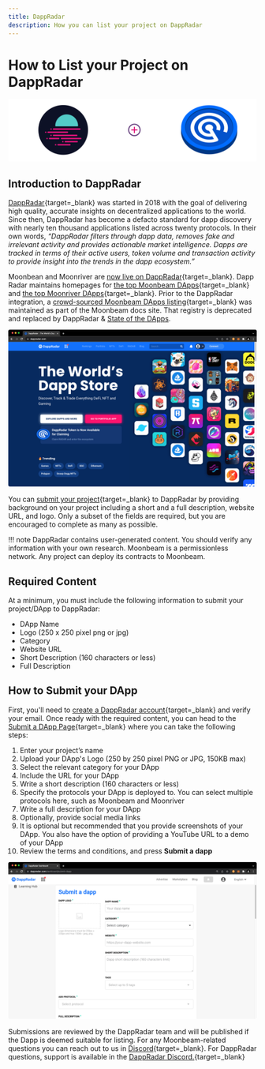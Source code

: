 ```yaml
---
title: DappRadar 
description: How you can list your project on DappRadar
---
```


# How to List your Project on DappRadar
 
![Template banner image](/images/learn/dapps-list/dapp-radar/dapp-radar-banner.png)

## Introduction to DappRadar

[DappRadar](https://dappradar.com/){target=_blank} was started in 2018 with the goal of delivering high quality, accurate insights on decentralized applications to the world. Since then, DappRadar has become a defacto standard for dapp discovery with nearly ten thousand applications listed across twenty protocols. In their own words, *“DappRadar filters through dapp data, removes fake and irrelevant activity and provides actionable market intelligence. Dapps are tracked in terms of their active users, token volume and transaction activity to provide insight into the trends in the dapp ecosystem.”*

Moonbean and Moonriver are [now live on DappRadar](https://dappradar.com/blog/dappradar-now-tracking-dapps-on-moonbeam-moonriver){target=_blank}. Dapp Radar maintains homepages for [the top Moonbeam DApps](https://dappradar.com/rankings/protocol/moonbeam){target=_blank} and [the top Moonriver DApps](https://dappradar.com/rankings/protocol/moonriver){target=_blank}. Prior to the DappRadar integration, a [crowd-sourced Moonbeam DApps listing](https://github.com/PureStake/moonbeam-project-directory){target=_blank} was maintained as part of the Moonbeam docs site. That registry is deprecated and replaced by DappRadar & [State of the DApps](/learn/dapps-list/state-of-the-dapps/). 

![DappRadar Home Page](/images/learn/dapps-list/dapp-radar/dapp-radar-1.png)

You can [submit your project](https://dappradar.com/dashboard/submit-dapp){target=_blank} to DappRadar by providing background on your project including a short and a full description, website URL, and logo. Only a subset of the fields are required, but you are encouraged to complete as many as possible. 

!!! note
    DappRadar contains user-generated content. You should verify any information with your own research. Moonbeam is a permissionless network. Any project can deploy its contracts to Moonbeam.

## Required Content

At a minimum, you must include the following information to submit your project/DApp to DappRadar:

 - DApp Name
 - Logo (250 x 250 pixel png or jpg)
 - Category
 - Website URL
 - Short Description (160 characters or less)
 - Full Description

## How to Submit your DApp

First, you'll need to [create a DappRadar account](https://auth.dappradar.com/email-register){target=_blank} and verify your email. Once ready with the required content, you can head to the [Submit a DApp Page](https://dappradar.com/dashboard/submit-dapp){target=_blank} where you can take the following steps:

 1. Enter your project’s name
 2. Upload your DApp's Logo (250 by 250 pixel PNG or JPG, 150KB max)  
 3. Select the relevant category for your DApp
 4. Include the URL for your DApp
 5. Write a short description (160 characters or less)
 6. Specify the protocols your DApp is deployed to. You can select multiple protocols here, such as Moonbeam and Moonriver
 7. Write a full description for your DApp
 8. Optionally, provide social media links 
 9. It is optional but recommended that you provide screenshots of your DApp. You also have the option of providing a YouTube URL to a demo of your DApp 
 10. Review the terms and conditions, and press **Submit a dapp**

![How to Submit your DApp](/images/learn/dapps-list/dapp-radar/dapp-radar-2.png)

Submissions are reviewed by the DappRadar team and will be published if the Dapp is deemed suitable for listing. For any Moonbeam-related questions you can reach out to us in [Discord](https://discord.gg/moonbeam){target=_blank}. For DappRadar questions, support is available in the [DappRadar Discord.](https://discord.com/invite/4ybbssrHkm){target=_blank}